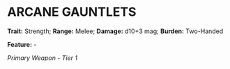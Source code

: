 # ARCANE GAUNTLETS

**Trait:** Strength; **Range:** Melee; **Damage:** d10+3 mag; **Burden:** Two-Handed

**Feature:** -

*Primary Weapon - Tier 1*